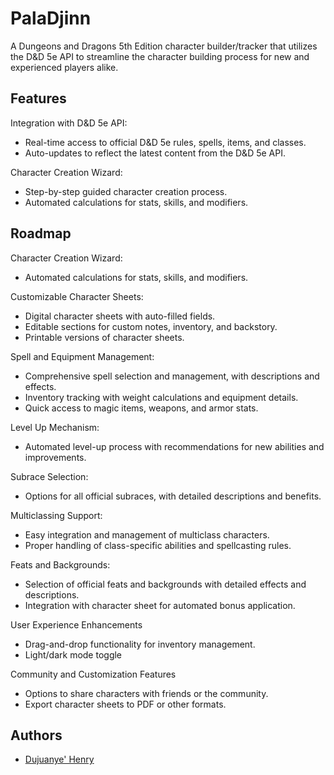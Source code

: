 
# PalaDjinn 
A Dungeons and Dragons 5th Edition character builder/tracker that utilizes the D&D 5e API to streamline the character building process for new and experienced players alike.


## Features

Integration with D&D 5e API:
- Real-time access to official D&D 5e rules, spells, items, and classes.
- Auto-updates to reflect the latest content from the D&D 5e API.

Character Creation Wizard:
- Step-by-step guided character creation process.
- Automated calculations for stats, skills, and modifiers.



## Roadmap
Character Creation Wizard:
- Automated calculations for stats, skills, and modifiers.

Customizable Character Sheets:
- Digital character sheets with auto-filled fields. 
- Editable sections for custom notes, inventory, and backstory.
- Printable versions of character sheets.

Spell and Equipment Management:
- Comprehensive spell selection and management, with descriptions and effects.
- Inventory tracking with weight calculations and equipment details.
- Quick access to magic items, weapons, and armor stats.

Level Up Mechanism:
- Automated level-up process with recommendations for new abilities and improvements.

Subrace Selection:
- Options for all official subraces, with detailed descriptions and benefits.

Multiclassing Support:
- Easy integration and management of multiclass characters.
- Proper handling of class-specific abilities and spellcasting rules.

Feats and Backgrounds:
- Selection of official feats and backgrounds with detailed effects and descriptions.
- Integration with character sheet for automated bonus application.

User Experience Enhancements
- Drag-and-drop functionality for inventory management.
- Light/dark mode toggle

Community and Customization Features
- Options to share characters with friends or the community.
- Export character sheets to PDF or other formats.


## Authors

- [Dujuanye' Henry](https://github.com/dhenry827)

